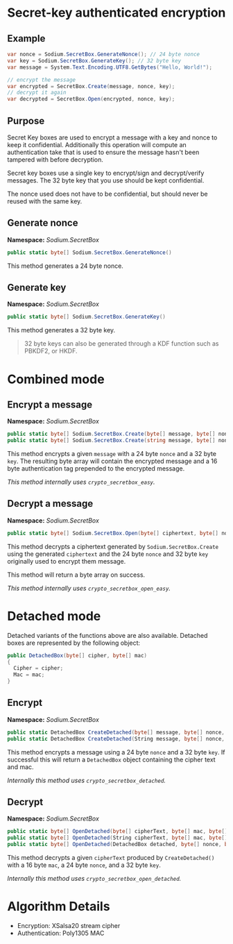 # Secret-key authenticated encryption

## Example
```C#
var nonce = Sodium.SecretBox.GenerateNonce(); // 24 byte nonce
var key = Sodium.SecretBox.GenerateKey(); // 32 byte key
var message = System.Text.Encoding.UTF8.GetBytes("Hello, World!");

// encrypt the message
var encrypted = SecretBox.Create(message, nonce, key);
// decrypt it again
var decrypted = SecretBox.Open(encrypted, nonce, key);
```

## Purpose

Secret Key boxes are used to encrypt a message with a key and nonce to keep it confidential. Additionally this operation will compute an authentication take that is used to ensure the message hasn't been tampered with before decryption.

Secret key boxes use a single key to encrypt/sign and decrypt/verify messages. The 32 byte key that you use should be kept confidential.

The nonce used does not have to be confidential, but should never be reused with the same key.

## Generate nonce

__Namespace:__ _Sodium.SecretBox_

```C#
public static byte[] Sodium.SecretBox.GenerateNonce()
```

This method generates a 24 byte nonce.

## Generate key

__Namespace:__ _Sodium.SecretBox_

```C#
public static byte[] Sodium.SecretBox.GenerateKey()
```

This method generates a 32 byte key.

> 32 byte keys can also be generated through a KDF function such as PBKDF2, or HKDF.

# Combined mode

## Encrypt a message

__Namespace:__ _Sodium.SecretBox_

```C#
public static byte[] Sodium.SecretBox.Create(byte[] message, byte[] nonce, byte[] key)
public static byte[] Sodium.SecretBox.Create(string message, byte[] nonce, byte[] key)
```

This method encrypts a given `message` with a 24 byte `nonce` and a 32 byte `key`. The resulting byte array will contain the encrypted message and a 16 byte authentication tag prepended to the encrypted message.

_This method internally uses `crypto_secretbox_easy`._

## Decrypt a message

__Namespace:__ _Sodium.SecretBox_

```C#
public static byte[] Sodium.SecretBox.Open(byte[] ciphertext, byte[] nonce, byte[] key)
```

This method decrypts a ciphertext generated by `Sodium.SecretBox.Create` using the generated `ciphertext` and the 24 byte `nonce` and 32 byte `key` originally used to encrypt them message.

This method will return a byte array on success.

_This method internally uses `crypto_secretbox_open_easy`._

# Detached mode

Detached variants of the functions above are also available. Detached boxes are represented by the following object:

```C#
public DetachedBox(byte[] cipher, byte[] mac)
{
  Cipher = cipher;
  Mac = mac;
}
```

## Encrypt

__Namespace:__ _Sodium.SecretBox_

```C#
public static DetachedBox CreateDetached(byte[] message, byte[] nonce, byte[] key);
public static DetachedBox CreateDetached(String message, byte[] nonce, byte[] key);
```

This method encrypts a message using a 24 byte `nonce` and a 32 byte `key`. If successful this will return a `DetachedBox` object containing the cipher text and mac.

_Internally this method uses `crypto_secretbox_detached`._

## Decrypt

__Namespace:__ _Sodium.SecretBox_

```C#
public static byte[] OpenDetached(byte[] cipherText, byte[] mac, byte[] nonce, byte[] key);
public static byte[] OpenDetached(String cipherText, byte[] mac, byte[] nonce, byte[] key);
public static byte[] OpenDetached(DetachedBox detached, byte[] nonce, byte[] key);
```

This method decrypts a given `cipherText` produced by `CreateDetached()` with a 16 byte `mac`, a 24 byte `nonce`, and a 32 byte `key`.

_Internally this method uses `crypto_secretbox_open_detached`._

# Algorithm Details

- Encryption: XSalsa20 stream cipher
- Authentication: Poly1305 MAC
